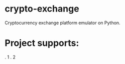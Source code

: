 # crypto-exchange
Cryptocurrency exchange platform emulator on Python.

# Project supports:
. 1
. 2
